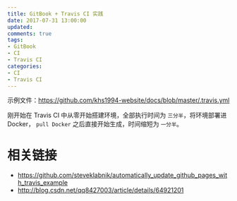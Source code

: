 ```yaml
---
title: GitBook + Travis CI 实践
date: 2017-07-31 13:00:00
updated:
comments: true
tags:
- GitBook
- CI
- Travis CI
categories:
- CI
- Travis CI
---
```


示例文件：https://github.com/khs1994-website/docs/blob/master/.travis.yml

<!--more-->

刚开始在 Travis CI 中从零开始搭建环境，全部执行时间为 `三分半`，将环境部署进 Docker， `pull Docker` 之后直接开始生成，时间缩短为 `一分半`。

# 相关链接

* https://github.com/steveklabnik/automatically_update_github_pages_with_travis_example
* http://blog.csdn.net/qq8427003/article/details/64921201

